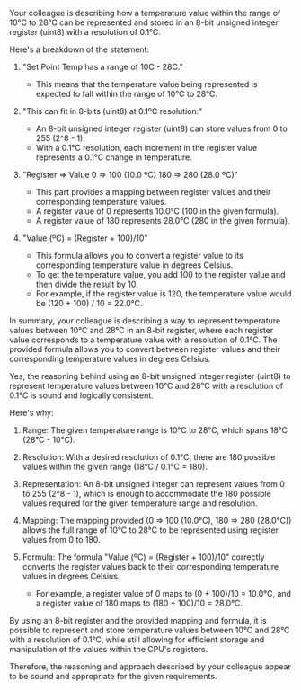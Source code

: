 Your colleague is describing how a temperature value within the range of 10°C to 28°C can be represented and stored in an 8-bit unsigned integer register (uint8) with a resolution of 0.1°C.

Here's a breakdown of the statement:

1. "Set Point Temp has a range of 10C - 28C."
   - This means that the temperature value being represented is expected to fall within the range of 10°C to 28°C.

2. "This can fit in 8-bits (uint8) at 0.1ºC resolution:"
   - An 8-bit unsigned integer register (uint8) can store values from 0 to 255 (2^8 - 1).
   - With a 0.1°C resolution, each increment in the register value represents a 0.1°C change in temperature.

3. "Register => Value
    0 => 100 (10.0 ºC)
    180 => 280 (28.0 ºC)"
   - This part provides a mapping between register values and their corresponding temperature values.
   - A register value of 0 represents 10.0°C (100 in the given formula).
   - A register value of 180 represents 28.0°C (280 in the given formula).

4. "Value (ºC) = (Register + 100)/10"
   - This formula allows you to convert a register value to its corresponding temperature value in degrees Celsius.
   - To get the temperature value, you add 100 to the register value and then divide the result by 10.
   - For example, if the register value is 120, the temperature value would be (120 + 100) / 10 = 22.0°C.

In summary, your colleague is describing a way to represent temperature values between 10°C and 28°C in an 8-bit register, where each register value corresponds to a temperature value with a resolution of 0.1°C. The provided formula allows you to convert between register values and their corresponding temperature values in degrees Celsius.

Yes, the reasoning behind using an 8-bit unsigned integer register (uint8) to represent temperature values between 10°C and 28°C with a resolution of 0.1°C is sound and logically consistent.

Here's why:

1. Range: The given temperature range is 10°C to 28°C, which spans 18°C (28°C - 10°C).

2. Resolution: With a desired resolution of 0.1°C, there are 180 possible values within the given range (18°C / 0.1°C = 180).

3. Representation: An 8-bit unsigned integer can represent values from 0 to 255 (2^8 - 1), which is enough to accommodate the 180 possible values required for the given temperature range and resolution.

4. Mapping: The mapping provided (0 => 100 (10.0°C), 180 => 280 (28.0°C)) allows the full range of 10°C to 28°C to be represented using register values from 0 to 180.

5. Formula: The formula "Value (ºC) = (Register + 100)/10" correctly converts the register values back to their corresponding temperature values in degrees Celsius.
   - For example, a register value of 0 maps to (0 + 100)/10 = 10.0°C, and a register value of 180 maps to (180 + 100)/10 = 28.0°C.

By using an 8-bit register and the provided mapping and formula, it is possible to represent and store temperature values between 10°C and 28°C with a resolution of 0.1°C, while still allowing for efficient storage and manipulation of the values within the CPU's registers.

Therefore, the reasoning and approach described by your colleague appear to be sound and appropriate for the given requirements.
